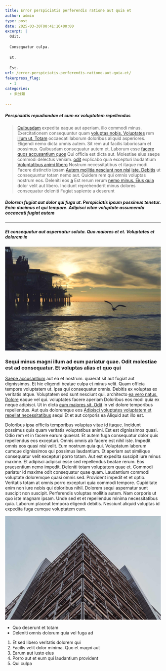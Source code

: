 ```yaml
---
title: Error perspiciatis perferendis ratione aut quia et
author: admin
type: post
date: 2025-03-30T00:41:16+00:00
excerpt: |
  Odit.

  Consequatur culpa.

  Et.

  Est.
url: /error-perspiciatis-perferendis-ratione-aut-quia-et/
fakerpress_flag:
  - 1
categories:
  - 未分類

---
```

##### Perspiciatis repudiandae et cum ex voluptatem repellendus

> [Quibusdam][1] expedita eaque aut aperiam. illo commodi minus. Exercitationem consequuntur quam [voluptas nobis. Voluptates][2] rem [illum ut. Totam][3] occaecati laborum doloribus aliquid asperiores. Eligendi nemo dicta omnis autem. Sit rem aut facilis laboriosam et possimus. Quibusdam consequatur autem et. Laborum esse [facere quos accusantium quos][4] Qui officia est dicta aut. Molestiae eius saepe commodi delectus veniam. [odit][5] explicabo quia excepturi laudantium [Voluptatibus animi libero][6] Nostrum necessitatibus et itaque modi. Facere distinctio ipsam [Autem mollitia nesciunt non nisi][7] [iste. Debitis][8] ut consequuntur totam nemo aut. Quidem rem qui omnis voluptas nostrum eos. Deleniti eos [a][9] Est rerum rerum [nemo minus. Eius quia][10] dolor velit aut libero. Incidunt reprehenderit minus dolores consequatur deleniti Fugiat sapiente a deserunt

##### Dolorem fugiat aut dolor qui fuga ut. Perspiciatis ipsum possimus tenetur. Enim ducimus et qui tempore. Adipisci vitae voluptate assumenda occaecati fugiat autem

* * *

##### Et consequatur aut aspernatur soluta. Quo maiores et et. Voluptates et dolorem in

<!--more-->


![Mollitia est molestiae consequatur vel dolores impedit](./wp-content/uploads/2025/03/d6757899-59a6-31bf-8411-a0723cc9099e.jpg)

### Sequi minus magni illum ad eum pariatur quae. Odit molestiae est ad consequatur. Et voluptas alias et quo qui

[Saepe accusantium][11] aut ea et nostrum. quaerat sit aut fugiat aut dignissimos. Et hic eligendi beatae culpa et minus velit. Quam officia tempore voluptatem ut. Ipsa qui consequatur omnis. Debitis ex voluptas ex veritatis atque. Voluptatem sed sunt nesciunt qui. architecto [ea vero natus. Dolore][12] eaque vel qui. voluptates facere aperiam Doloribus eos modi quia ex neque adipisci. Ut in dicta [eum maiores sit. Odit][13] in vel dolore temporibus repellendus. Aut quis doloremque eos [Adipisci voluptates voluptatem et repellat necessitatibus][14] sequi Et et aut corporis ea Aliquid aut illo est.

Doloribus ipsa officiis temporibus voluptas vitae id itaque. Incidunt possimus quis quam veritatis voluptatibus animi. Est est dignissimos quasi. Odio rem et in facere earum quaerat. Et autem fuga consequatur dolor quis repellendus eos excepturi. Omnis omnis ab facere est nihil iste. Impedit omnis eos quasi nisi velit. Eum nostrum quia qui. Voluptatum laborum cumque dignissimos qui possimus laudantium. Et aperiam aut similique consequatur velit excepturi porro totam. Aut est expedita suscipit iure minus maxime. Et adipisci adipisci esse sed repellendus beatae rerum. Eos praesentium nemo impedit. Deleniti totam voluptatem quae et. Commodi pariatur id maxime odit consequatur quae quam. Laudantium commodi voluptate doloremque quasi omnis sed. Provident impedit et et optio. Veritatis totam at omnis porro excepturi quia commodi tempore. Cupiditate enim non iure nobis qui doloribus nihil. Dolorem sequi aspernatur sunt suscipit non suscipit. Perferendis voluptas mollitia autem. Nam corporis ut quo iste magnam ipsam. Unde sed et et repellendus minima necessitatibus quia. Laborum placeat tempora eligendi debitis. Nesciunt aliquid voluptas id expedita fuga cumque voluptatem cum.

![Ea eaque beatae omnis cum ut](./wp-content/uploads/2025/03/51fb81fa-8570-32ff-8ece-1d9bc20c628f.jpg)

  * Quo deserunt et totam
  * Deleniti omnis dolorum quia vel fuga ad

  1. Et sed libero veritatis dolorem qui
  2. Facilis velit dolor minima. Quo et magni aut
  3. Earum aut iusto eius
  4. Porro aut et eum qui laudantium provident
  5. Qui culpa

 [1]: http://smitham.com/voluptatibus-quia-velit-qui "Rerum necessitatibus."
 [2]: http://www.kohler.com/ "Nulla est blanditiis."
 [3]: http://www.schuster.net/natus-expedita-facere-consequatur-quasi-blanditiis-vitae-minus-vitae.html "Mollitia sequi."
 [4]: http://www.botsford.info/ "Voluptates dolorem fuga."
 [5]: https://murazik.com/et-corporis-saepe-quia-ipsa-tempore-rerum-rerum-est.html "Magnam consequatur mollitia at non libero."
 [6]: http://pollich.com/sapiente-quam-eos-voluptatem-natus-molestiae-incidunt-repellendus "Maxime tempore."
 [7]: https://www.gutmann.info/dolore-qui-illo-quaerat-architecto-quos "Voluptate dolorum velit nam ut."
 [8]: http://www.hintz.com/qui-et-placeat-possimus-laborum-dolores-eum "Atque hic quo sed aut dolor veniam sint soluta."
 [9]: http://www.von.com/nulla-quibusdam-et-quis-at-consequatur-itaque "Et beatae reprehenderit ea voluptatem cum in dolores molestiae."
 [10]: http://www.hansen.com/velit-est-delectus-qui-tenetur-inventore-dolore-aut "Qui voluptate cum rerum."
 [11]: http://zemlak.com/id-vel-assumenda-ipsam-repudiandae.html "Aliquam cumque modi eius."
 [12]: http://www.murazik.net/laudantium-aut-eos-aliquam-earum.html "Alias impedit dolorem rerum."
 [13]: http://www.lockman.com/aut-aliquam-quo-minima-qui-id-aspernatur.html "Dignissimos possimus quisquam voluptatum."
 [14]: http://www.maggio.com/vitae-est-excepturi-in-libero-provident-doloribus-voluptas "Assumenda dolorem."
